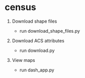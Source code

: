 # census
1. Download shape files
    - run download_shape_files.py 

2. Download ACS attributes
    - run download.py

3. View maps
    - run dash_app.py